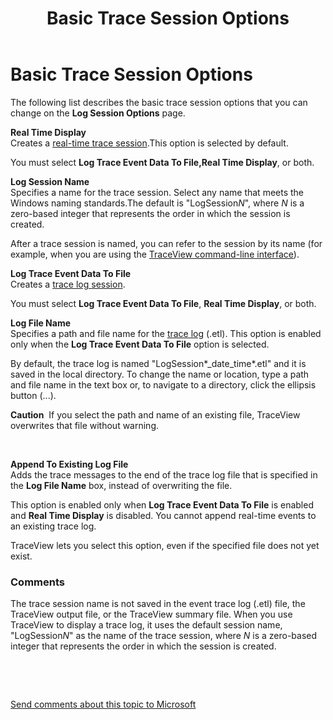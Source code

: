 ﻿---
title: Basic Trace Session Options
description: Basic Trace Session Options
ms.assetid: c997310f-79dc-4c94-945e-13a0a7786928
keywords: ["trace sessions WDK , basic options", "tracing WDK , basic options", "software tracing WDK , basic options"]
---

# Basic Trace Session Options


The following list describes the basic trace session options that you can change on the **Log Session Options** page.

<span id="Real_Time_Display"></span><span id="real_time_display"></span><span id="REAL_TIME_DISPLAY"></span>**Real Time Display**  
Creates a [real-time trace session](trace-session.md#ddk_real_time_trace_sessions_tools).This option is selected by default.

You must select **Log Trace Event Data To File,Real Time Display**, or both.

<span id="Log_Session_Name"></span><span id="log_session_name"></span><span id="LOG_SESSION_NAME"></span>**Log Session Name**  
Specifies a name for the trace session. Select any name that meets the Windows naming standards.The default is "LogSession*N*", where *N* is a zero-based integer that represents the order in which the session is created.

After a trace session is named, you can refer to the session by its name (for example, when you are using the [TraceView command-line interface](traceview-command-line-interface.md)).

<span id="Log_Trace_Event_Data_To_File__"></span><span id="log_trace_event_data_to_file__"></span><span id="LOG_TRACE_EVENT_DATA_TO_FILE__"></span>**Log Trace Event Data To File**   
Creates a [trace log session](trace-session.md#ddk_trace_log_sessions_tools).

You must select **Log Trace Event Data To File**, **Real Time Display**, or both.

<span id="Log_File_Name"></span><span id="log_file_name"></span><span id="LOG_FILE_NAME"></span>**Log File Name**  
Specifies a path and file name for the [trace log](trace-log.md) (.etl). This option is enabled only when the **Log Trace Event Data To File** option is selected.

By default, the trace log is named "LogSession*\_date\_time*.etl" and it is saved in the local directory. To change the name or location, type a path and file name in the text box or, to navigate to a directory, click the ellipsis button (...).

**Caution**  If you select the path and name of an existing file, TraceView overwrites that file without warning.

 

<span id="Append_To_Existing_Log_File"></span><span id="append_to_existing_log_file"></span><span id="APPEND_TO_EXISTING_LOG_FILE"></span>**Append To Existing Log File**  
Adds the trace messages to the end of the trace log file that is specified in the **Log File Name** box, instead of overwriting the file.

This option is enabled only when **Log Trace Event Data To File** is enabled and **Real Time Display** is disabled. You cannot append real-time events to an existing trace log.

TraceView lets you select this option, even if the specified file does not yet exist.

### <span id="comments"></span><span id="COMMENTS"></span>Comments

The trace session name is not saved in the event trace log (.etl) file, the TraceView output file, or the TraceView summary file. When you use TraceView to display a trace log, it uses the default session name, "LogSession*N*" as the name of the trace session, where *N* is a zero-based integer that represents the order in which the session is created.

 

 

[Send comments about this topic to Microsoft](mailto:wsddocfb@microsoft.com?subject=Documentation%20feedback%20[devtest\devtest]:%20Basic%20Trace%20Session%20Options%20%20RELEASE:%20%2811/17/2016%29&body=%0A%0APRIVACY%20STATEMENT%0A%0AWe%20use%20your%20feedback%20to%20improve%20the%20documentation.%20We%20don't%20use%20your%20email%20address%20for%20any%20other%20purpose,%20and%20we'll%20remove%20your%20email%20address%20from%20our%20system%20after%20the%20issue%20that%20you're%20reporting%20is%20fixed.%20While%20we're%20working%20to%20fix%20this%20issue,%20we%20might%20send%20you%20an%20email%20message%20to%20ask%20for%20more%20info.%20Later,%20we%20might%20also%20send%20you%20an%20email%20message%20to%20let%20you%20know%20that%20we've%20addressed%20your%20feedback.%0A%0AFor%20more%20info%20about%20Microsoft's%20privacy%20policy,%20see%20http://privacy.microsoft.com/default.aspx. "Send comments about this topic to Microsoft")




